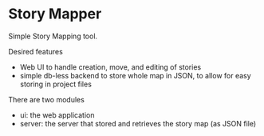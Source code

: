 # Story Mapper

Simple Story Mapping tool.

Desired features
- Web UI to handle creation, move, and editing of stories
- simple db-less backend to store whole map in JSON, to allow for easy storing in project files

There are two modules
- ui: the web application
- server: the server that stored and retrieves the story map (as JSON file)

